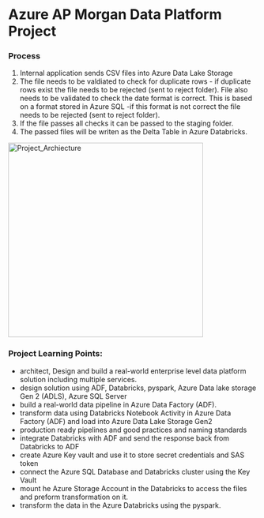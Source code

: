 # Azure AP Morgan Data Platform Project

### Process
1) Internal application sends CSV files into Azure Data Lake Storage
2) The file needs to be valdiated to check for duplicate rows - if duplicate rows exist the file needs to be rejected (sent to reject folder). File also needs to be validated to check the date format is correct. This is based on a format stored in Azure SQL -if this format is not correct the file needs to be rejected (sent to reject folder).
3) If the file passes all checks it can be passed to the staging folder.
4) The passed files will be writen as the Delta Table in Azure Databricks.

<img width="394" alt="Project_Archiecture" src="https://user-images.githubusercontent.com/67950889/185568589-fe3e1532-6b66-4ca5-aeaf-7f1cea5c520c.png">

### Project Learning Points: 
- architect, Design and build a real-world enterprise level data platform solution including multiple services.
- design solution using ADF, Databricks, pyspark, Azure Data lake storage Gen 2 (ADLS), Azure SQL Server
- build a real-world data pipeline in Azure Data Factory (ADF). 
- transform data using Databricks Notebook Activity in Azure Data Factory (ADF) and load into Azure Data Lake Storage Gen2
- production ready pipelines and good practices and naming standards
- integrate Databricks with ADF and send the response back from Databricks to ADF
- create Azure Key vault and use it to store secret credentials and SAS token
- connect the Azure SQL Database and Databricks cluster using the Key Vault
- mount he Azure Storage Account in the Databricks to access the files and preform transformation on it.
- transform the data in the Azure Databricks using the pyspark.
